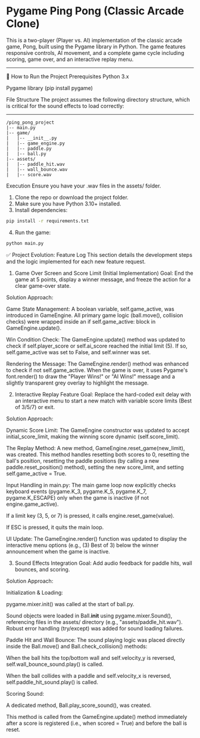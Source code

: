 # Pygame Ping Pong (Classic Arcade Clone)

This is a two-player (Player vs. AI) implementation of the classic arcade game, Pong, built using the Pygame library in Python. The game features responsive controls, AI movement, and a complete game cycle including scoring, game over, and an interactive replay menu.

---
🚀 How to Run the Project
Prerequisites
Python 3.x

Pygame library (pip install pygame)

File Structure
The project assumes the following directory structure, which is critical for the sound effects to load correctly:

---

```
/ping_pong_project
|-- main.py
|-- game/
|   |-- __init__.py
|   |-- game_engine.py
|   |-- paddle.py
|   |-- ball.py
|-- assets/
|   |-- paddle_hit.wav
|   |-- wall_bounce.wav
|   |-- score.wav
```

Execution
Ensure you have your .wav files in the assets/ folder.

1. Clone the repo or download the project folder.
2. Make sure you have Python 3.10+ installed.
3. Install dependencies:

```bash
pip install -r requirements.txt
```

4. Run the game:

```bash
python main.py
```

✅ Project Evolution: Feature Log
This section details the development steps and the logic implemented for each new feature request.

1. Game Over Screen and Score Limit (Initial Implementation)
Goal: End the game at 5 points, display a winner message, and freeze the action for a clear game-over state.

Solution Approach:

Game State Management: A boolean variable, self.game_active, was introduced in GameEngine. All primary game logic (ball.move(), collision checks) were wrapped inside an if self.game_active: block in GameEngine.update().

Win Condition Check: The GameEngine.update() method was updated to check if self.player_score or self.ai_score reached the initial limit (5). If so, self.game_active was set to False, and self.winner was set.

Rendering the Message: The GameEngine.render() method was enhanced to check if not self.game_active. When the game is over, it uses Pygame's font.render() to draw the "Player Wins!" or "AI Wins!" message and a slightly transparent grey overlay to highlight the message.

2. Interactive Replay Feature
Goal: Replace the hard-coded exit delay with an interactive menu to start a new match with variable score limits (Best of 3/5/7) or exit.

Solution Approach:

Dynamic Score Limit: The GameEngine constructor was updated to accept initial_score_limit, making the winning score dynamic (self.score_limit).

The Replay Method: A new method, GameEngine.reset_game(new_limit), was created. This method handles resetting both scores to 0, resetting the ball's position, resetting the paddle positions (by calling a new paddle.reset_position() method), setting the new score_limit, and setting self.game_active = True.

Input Handling in main.py: The main game loop now explicitly checks keyboard events (pygame.K_3, pygame.K_5, pygame.K_7, pygame.K_ESCAPE) only when the game is inactive (if not engine.game_active).

If a limit key (3, 5, or 7) is pressed, it calls engine.reset_game(value).

If ESC is pressed, it quits the main loop.

UI Update: The GameEngine.render() function was updated to display the interactive menu options (e.g., (3) Best of 3) below the winner announcement when the game is inactive.

3. Sound Effects Integration
Goal: Add audio feedback for paddle hits, wall bounces, and scoring.

Solution Approach:

Initialization & Loading:

pygame.mixer.init() was called at the start of ball.py.

Sound objects were loaded in Ball.__init__ using pygame.mixer.Sound(), referencing files in the assets/ directory (e.g., "assets/paddle_hit.wav"). Robust error handling (try/except) was added for sound loading failures.

Paddle Hit and Wall Bounce: The sound playing logic was placed directly inside the Ball.move() and Ball.check_collision() methods:

When the ball hits the top/bottom wall and self.velocity_y is reversed, self.wall_bounce_sound.play() is called.

When the ball collides with a paddle and self.velocity_x is reversed, self.paddle_hit_sound.play() is called.

Scoring Sound:

A dedicated method, Ball.play_score_sound(), was created.

This method is called from the GameEngine.update() method immediately after a score is registered (i.e., when scored = True) and before the ball is reset.
